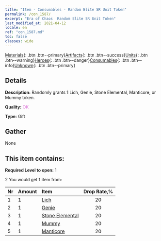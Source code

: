 ```yaml
---
title: "Item - Consumables - Random Elite SR Unit Token"
permalink: /con_1587/
excerpt: "Era of Chaos  Random Elite SR Unit Token"
last_modified_at: 2021-04-12
locale: en
ref: "con_1587.md"
toc: false
classes: wide
---
```

 [Materials](/Items/){: .btn .btn--primary}[Artifacts](/Items/Artifacts/){: .btn .btn--success}[Units](/Items/Units/){: .btn .btn--warning}[Heroes](/Items/Heroes/){: .btn .btn--danger}[Consumables](/Items/Consumables/){: .btn .btn--info}[Unknown](/Items/Unknown/){: .btn .btn--primary}

## Details
 **Description:** Randomly grants 1 Lich, Genie, Stone Elemental, Manticore, or Mummy token.

 **Quality:** <span style="color: #DA70D6">OK</span>

 **Type:** Gift

## Gather

  None

## This item contains:

 **Required Level to open:** 1

 2 You would get **1** item  from:

  | Nr | Amount |     Item    | Drop Rate,% |
  |:---|:-------|:------------|:---------:|
  | 1 | 1 | [Lich](/Items/unt_212/) | 20 | 
  | 2 | 1 | [Genie](/Items/unt_239/) | 20 | 
  | 3 | 1 | [Stone Elemental](/Items/unt_266/) | 20 | 
  | 4 | 1 | [Mummy](/Items/unt_215/) | 20 | 
  | 5 | 1 | [Manticore](/Items/unt_249/) | 20 | 
